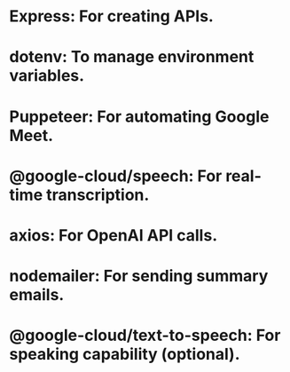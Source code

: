 # Express: For creating APIs.
# dotenv: To manage environment variables.
# Puppeteer: For automating Google Meet.
# @google-cloud/speech: For real-time transcription.
# axios: For OpenAI API calls.
# nodemailer: For sending summary emails.
# @google-cloud/text-to-speech: For speaking capability (optional).